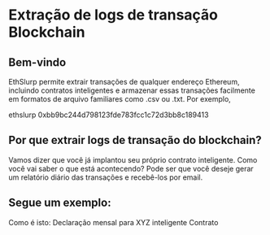 # Extração de logs de transação Blockchain

## Bem-vindo

EthSlurp permite extrair transações de qualquer endereço Ethereum, incluindo contratos inteligentes e armazenar essas transações facilmente em formatos de arquivo familiares como .csv ou .txt. Por exemplo,

  ethslurp 0xbb9bc244d798123fde783fcc1c72d3bb8c189413 
  
## Por que extrair logs de transação do blockchain?

Vamos dizer que você já implantou seu próprio contrato inteligente. Como você vai saber o que está acontecendo? 
Pode ser que você deseje gerar um relatório diário das transações e recebê-los por email. 

## Segue um exemplo:

Como é isto: Declaração mensal para XYZ inteligente Contrato

